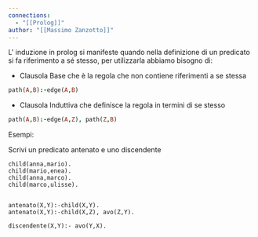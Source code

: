 ```yaml
---
connections:
  - "[[Prolog]]"
author: "[[Massimo Zanzotto]]"
---
```

L' induzione in prolog si manifeste quando nella definizione di un predicato si fa riferimento a sé stesso, per utilizzarla abbiamo bisogno di:
- Clausola Base che è la regola che non contiene riferimenti a se stessa
```Prolog
path(A,B):-edge(A,B) 
```
- Clausola Induttiva che definisce la regola in termini di se stesso
```Prolog
path(A,B):-edge(A,Z), path(Z,B)
```


Esempi:

Scrivi un predicato antenato e uno discendente
```
child(anna,mario).
child(mario,enea).
child(anna,marco).
child(marco,ulisse).


antenato(X,Y):-child(X,Y).
antenato(X,Y):-child(X,Z), avo(Z,Y).

discendente(X,Y):- avo(Y,X).
```